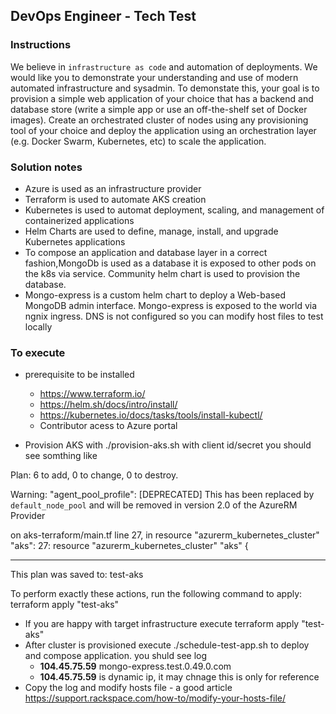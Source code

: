 ## DevOps Engineer - Tech Test

### Instructions

We believe in `infrastructure as code` and automation of deployments.  We would like you to demonstrate your understanding and use of modern automated infrastructure and sysadmin. To demonstate this, your goal is to provision a simple web application of your choice that has a backend and database store (write a simple app or use an off-the-shelf set of Docker images).  Create an orchestrated cluster of nodes using any provisioning tool of your choice and deploy the application using an orchestration layer (e.g. Docker Swarm, Kubernetes, etc) to scale the application.  

### Solution notes
* Azure is used as an infrastructure provider 
* Terraform is used to automate AKS creation
* Kubernetes is used to automat deployment, scaling, and management of containerized applications
* Helm Charts are used to define, manage, install, and upgrade Kubernetes applications
* To compose an application and database layer in a correct fashion,MongoDb is used as a database it is exposed to other pods on the k8s via service. Community helm chart is used to provision the database. 
* Mongo-express is a custom helm chart to deploy a Web-based MongoDB admin interface. Mongo-express is exposed to the world via ngnix ingress. DNS is not configured so you can modify host files to test locally

### To execute
* prerequisite to be installed
  * https://www.terraform.io/
  * https://helm.sh/docs/intro/install/
  * https://kubernetes.io/docs/tasks/tools/install-kubectl/
  * Contributor acess to Azure portal

* Provision AKS with ./provision-aks.sh with client id/secret you should see somthing like

Plan: 6 to add, 0 to change, 0 to destroy.

Warning: "agent_pool_profile": [DEPRECATED] This has been replaced by `default_node_pool` and will be removed in version 2.0 of the AzureRM Provider

  on aks-terraform/main.tf line 27, in resource "azurerm_kubernetes_cluster" "aks":
  27: resource "azurerm_kubernetes_cluster" "aks" {



------------------------------------------------------------------------

This plan was saved to: test-aks

To perform exactly these actions, run the following command to apply:
    terraform apply "test-aks"

* If you are happy with target infrastructure execute terraform apply "test-aks"
* After cluster is provisioned execute ./schedule-test-app.sh to deploy and compose application. you shuld see log 
  * **104.45.75.59** mongo-express.test.0.49.0.com
  * **104.45.75.59** is dynamic ip, it may chnage this is only for reference
* Copy the log and modify hosts file - a good article https://support.rackspace.com/how-to/modify-your-hosts-file/



